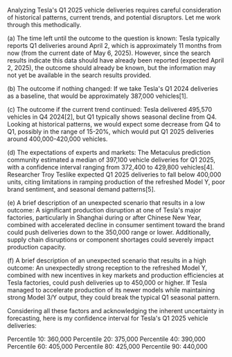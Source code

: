 Analyzing Tesla's Q1 2025 vehicle deliveries requires careful consideration of historical patterns, current trends, and potential disruptors. Let me work through this methodically.

(a) The time left until the outcome to the question is known:
Tesla typically reports Q1 deliveries around April 2, which is approximately 11 months from now (from the current date of May 6, 2025). However, since the search results indicate this data should have already been reported (expected April 2, 2025), the outcome should already be known, but the information may not yet be available in the search results provided.

(b) The outcome if nothing changed:
If we take Tesla's Q1 2024 deliveries as a baseline, that would be approximately 387,000 vehicles[1].

(c) The outcome if the current trend continued:
Tesla delivered 495,570 vehicles in Q4 2024[2], but Q1 typically shows seasonal decline from Q4. Looking at historical patterns, we would expect some decrease from Q4 to Q1, possibly in the range of 15-20%, which would put Q1 2025 deliveries around 400,000-420,000 vehicles.

(d) The expectations of experts and markets:
The Metaculus prediction community estimated a median of 397,100 vehicle deliveries for Q1 2025, with a confidence interval ranging from 372,400 to 429,800 vehicles[4]. Researcher Troy Teslike expected Q1 2025 deliveries to fall below 400,000 units, citing limitations in ramping production of the refreshed Model Y, poor brand sentiment, and seasonal demand patterns[5].

(e) A brief description of an unexpected scenario that results in a low outcome:
A significant production disruption at one of Tesla's major factories, particularly in Shanghai during or after Chinese New Year, combined with accelerated decline in consumer sentiment toward the brand could push deliveries down to the 350,000 range or lower. Additionally, supply chain disruptions or component shortages could severely impact production capacity.

(f) A brief description of an unexpected scenario that results in a high outcome:
An unexpectedly strong reception to the refreshed Model Y, combined with new incentives in key markets and production efficiencies at Tesla factories, could push deliveries up to 450,000 or higher. If Tesla managed to accelerate production of its newer models while maintaining strong Model 3/Y output, they could break the typical Q1 seasonal pattern.

Considering all these factors and acknowledging the inherent uncertainty in forecasting, here is my confidence interval for Tesla's Q1 2025 vehicle deliveries:

Percentile 10: 360,000
Percentile 20: 375,000
Percentile 40: 390,000
Percentile 60: 405,000
Percentile 80: 425,000
Percentile 90: 440,000